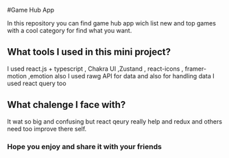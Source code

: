 #Game Hub App
 
 In this repository you can find game hub app wich list new and top games with a cool category for find what you want.
 
## What tools I used in this mini project?

 I used react.js + typescript , Chakra UI ,Zustand , react-icons , framer-motion ,emotion also I used rawg API for data and also for handling data I used react query too
 
## What chalenge I face with?

 It wat so big and confusing but react qeury really help and redux and others need too improve there self.

 ### Hope you enjoy and share it with your friends
